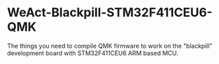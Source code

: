 # WeAct-Blackpill-STM32F411CEU6-QMK
The things you need to compile QMK firmware to work on the "blackpill" development board with STM32F411CEU6 ARM based MCU.
